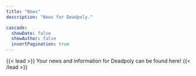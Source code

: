 ```yaml
---
title: "News"
description: "News for Deadpoly."

cascade:
  showDate: false
  showAuthor: false
  invertPagination: true
---
```


{{< lead >}}
Your news and information for Deadpoly can be found here!
{{< /lead >}}

